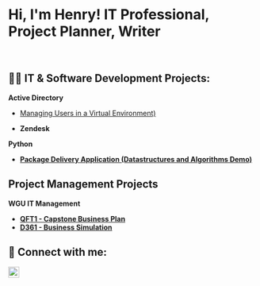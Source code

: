 <h1>Hi, I'm Henry! IT Professional, Project Planner, Writer </h1> <br/>
<h2>👨‍💻 IT & Software Development Projects:</h2>

<b>Active Directory</b>
- [Managing Users in a Virtual Environment)](https://github.com/joshmadakor1/Package-Delivery-Pathfinding-Algorithm)

- <b>Zendesk<b>

<b>Python</b>
  - [Package Delivery Application (Datastructures and Algorithms Demo)](https://github.com/joshmadakor1/Package-Delivery-Pathfinding-Algorithm)

<h2>Project Management Projects</h2>

<b>WGU IT Management</b>
  - [QFT1 - Capstone Business Plan](https://github.com/henrykim-projects/qft_capstone_hskim.git)
  - [D361 - Business Simulation](https://github.com/henrykim-projects/d361_hskim.git) 
<h2> 🤳 Connect with me:</h2>

[<img align="left" alt="HenryKim | LinkedIn" width="22px" src="https://www.linkedin.com/in/henry-kim-94208a273/" />][linkedin]

[linkedin]: [https://linkedin.com/in/joshmadakor](https://www.linkedin.com/in/henry-kim-94208a273/)
